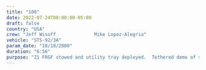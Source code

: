 ```yaml
---
title: "100"
date: 2022-07-24T00:00:00-05:00
draft: false
country: "USA"
crew: "Jeff Wisoff              Mike Lopez-Alegria"
vehicle: "STS-92/3A"
param_date: "10/18/2000"
duration: "6:56"
purpose: "Z1 FRGF stowed and utility tray deployed.  Tethered demo of self rescue SAFER hardware (DTO 689)."
---
```

